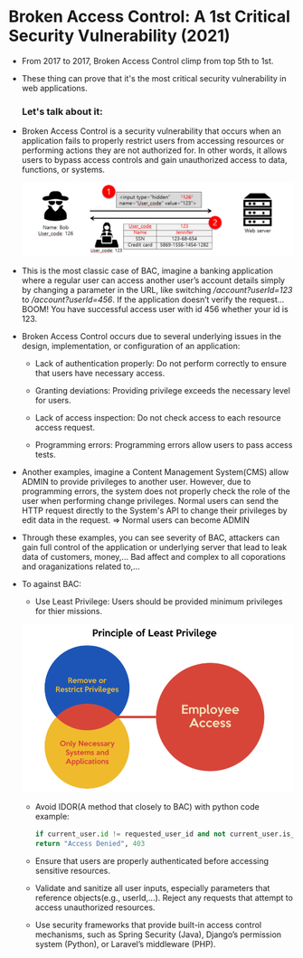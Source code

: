 # Broken Access Control: A 1st Critical Security Vulnerability (2021)

- From 2017 to 2017, Broken Access Control climp from top 5th to 1st.

- These thing can prove that it's the most critical security vulnerability in web applications.

   ### **Let's talk about it**:

- Broken Access Control is a security vulnerability that occurs when an application fails to properly restrict users from accessing resources or performing actions they are not authorized for. In other words, it allows users to bypass access controls and gain unauthorized access to data, functions, or systems.

    ![1](imgs/1_1.png)

- This is the most classic case of BAC, imagine a banking application where a regular user can access another user’s account details simply by changing a parameter in the URL, like switching */account?userId=123* to */account?userId=456*. If the application doesn’t verify the request... BOOM! You have successful access user with id 456 whether your id is 123.

- Broken Access Control occurs due to several underlying issues in the design, implementation, or configuration of an application:

    + Lack of authentication properly: Do not perform correctly to ensure that users have necessary access.

    + Granting deviations: Providing privilege exceeds the necessary level for users.

    + Lack of access inspection: Do not check access to each resource access request.

    + Programming errors: Programming errors allow users to pass access tests.

- Another examples, imagine a Content Management System(CMS) allow ADMIN to provide privileges to another user. However, due to programming errors, the system does not properly check the role of the user when performing change privileges. Normal users can send the HTTP request directly to the System's API to change their privileges by edit data in the request. => Normal users can become ADMIN 

- Through these examples, you can see severity of BAC, attackers can gain full control of the application or underlying server that lead to leak data of customers, money,... Bad affect and complex to all coporations and oraganizations related to,... 

- To against BAC:

    + Use Least Privilege: Users should be provided minimum privileges for thier missions.

    ![2](imgs/1_2.png)

    + Avoid IDOR(A method that closely to BAC) with python code example:
        ```python
        if current_user.id != requested_user_id and not current_user.is_admin:
        return "Access Denied", 403

    + Ensure that users are properly authenticated before accessing sensitive resources.

    + Validate and sanitize all user inputs, especially parameters that reference objects(e.g., userId,...). Reject any requests that attempt to access unauthorized resources.

    + Use security frameworks that provide built-in access control mechanisms, such as Spring Security (Java), Django’s permission system (Python), or Laravel’s middleware (PHP).
